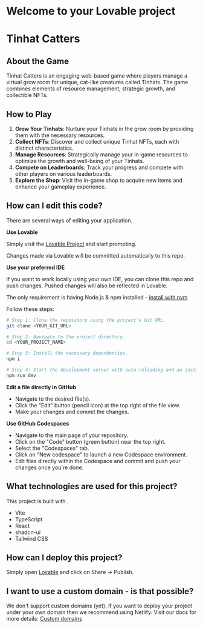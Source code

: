 # Welcome to your Lovable project

# Tinhat Catters

## About the Game

Tinhat Catters is an engaging web-based game where players manage a virtual grow room for unique, cat-like creatures called Tinhats. The game combines elements of resource management, strategic growth, and collectible NFTs.

## How to Play

1.  **Grow Your Tinhats**: Nurture your Tinhats in the grow room by providing them with the necessary resources.
2.  **Collect NFTs**: Discover and collect unique Tinhat NFTs, each with distinct characteristics.
3.  **Manage Resources**: Strategically manage your in-game resources to optimize the growth and well-being of your Tinhats.
4.  **Compete on Leaderboards**: Track your progress and compete with other players on various leaderboards.
5.  **Explore the Shop**: Visit the in-game shop to acquire new items and enhance your gameplay experience.

## How can I edit this code?

There are several ways of editing your application.

**Use Lovable**

Simply visit the [Lovable Project](https://lovable.dev/projects/160e6844-af86-4120-9049-dbc16039b13c) and start prompting.

Changes made via Lovable will be committed automatically to this repo.

**Use your preferred IDE**

If you want to work locally using your own IDE, you can clone this repo and push changes. Pushed changes will also be reflected in Lovable.

The only requirement is having Node.js & npm installed - [install with nvm](https://github.com/nvm-sh/nvm#installing-and-updating)

Follow these steps:

```sh
# Step 1: Clone the repository using the project's Git URL.
git clone <YOUR_GIT_URL>

# Step 2: Navigate to the project directory.
cd <YOUR_PROJECT_NAME>

# Step 3: Install the necessary dependencies.
npm i

# Step 4: Start the development server with auto-reloading and an instant preview.
npm run dev
```

**Edit a file directly in GitHub**

- Navigate to the desired file(s).
- Click the "Edit" button (pencil icon) at the top right of the file view.
- Make your changes and commit the changes.

**Use GitHub Codespaces**

- Navigate to the main page of your repository.
- Click on the "Code" button (green button) near the top right.
- Select the "Codespaces" tab.
- Click on "New codespace" to launch a new Codespace environment.
- Edit files directly within the Codespace and commit and push your changes once you're done.

## What technologies are used for this project?

This project is built with .

- Vite
- TypeScript
- React
- shadcn-ui
- Tailwind CSS

## How can I deploy this project?

Simply open [Lovable](https://lovable.dev/projects/160e6844-af86-4120-9049-dbc16039b13c) and click on Share -> Publish.

## I want to use a custom domain - is that possible?

We don't support custom domains (yet). If you want to deploy your project under your own domain then we recommend using Netlify. Visit our docs for more details: [Custom domains](https://docs.lovable.dev/tips-tricks/custom-domain/)
